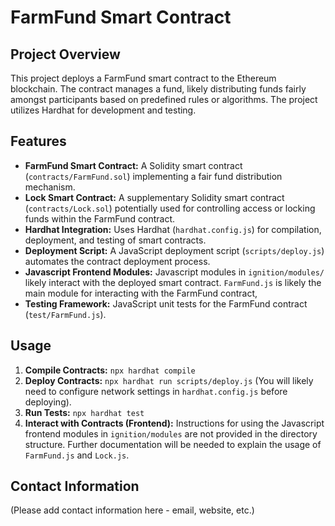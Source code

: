 # FarmFund Smart Contract

## Project Overview

This project deploys a FarmFund smart contract to the Ethereum blockchain. The contract manages a fund, likely distributing funds fairly amongst participants based on predefined rules or algorithms. The project utilizes Hardhat for development and testing.

## Features

-   **FarmFund Smart Contract:** A Solidity smart contract (`contracts/FarmFund.sol`) implementing a fair fund distribution mechanism.
-   **Lock Smart Contract:** A supplementary Solidity smart contract (`contracts/Lock.sol`) potentially used for controlling access or locking funds within the FarmFund contract.
-   **Hardhat Integration:** Uses Hardhat (`hardhat.config.js`) for compilation, deployment, and testing of smart contracts.
-   **Deployment Script:** A JavaScript deployment script (`scripts/deploy.js`) automates the contract deployment process.
-   **Javascript Frontend Modules:** Javascript modules in `ignition/modules/` likely interact with the deployed smart contract. `FarmFund.js` is likely the main module for interacting with the FarmFund contract,
-   **Testing Framework:** JavaScript unit tests for the FarmFund contract (`test/FarmFund.js`).

## Usage

1. **Compile Contracts:** `npx hardhat compile`
2. **Deploy Contracts:** `npx hardhat run scripts/deploy.js` (You will likely need to configure network settings in `hardhat.config.js` before deploying).
3. **Run Tests:** `npx hardhat test`
4. **Interact with Contracts (Frontend):** Instructions for using the Javascript frontend modules in `ignition/modules` are not provided in the directory structure. Further documentation will be needed to explain the usage of `FarmFund.js` and `Lock.js`.

## Contact Information

(Please add contact information here - email, website, etc.)
